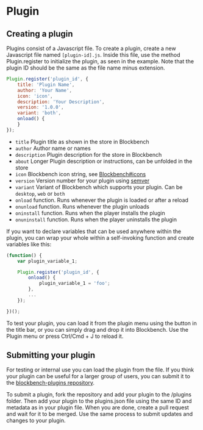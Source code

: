 # Plugin

## Creating a plugin

Plugins consist of a Javascript file. To create a plugin, create a new Javascript file named `[plugin-id].js`. Inside this file, use the method Plugin.register to initialize the plugin, as seen in the example. Note that the plugin ID should be the same as the file name minus extension.
```javascript
Plugin.register('plugin_id', {
	title: 'Plugin Name',
	author: 'Your Name',
	icon: 'icon',
	description: 'Your Description',
	version: '1.0.0',
	variant: 'both',
	onload() {
	}
});
```
* `title` Plugin title as shown in the store in Blockbench
* `author` Author name or names 
* `description` Plugin description for the store in Blockbench
* `about` Longer Plugin description or instructions, can be unfolded in the store
* `icon` Blockbench icon string, see [Blockbench#icons](blockbench.md#icons)
* `version` Version number for your plugin using [semver](https://semver.org) 
* `variant` Variant of Blockbench which supports your plugin. Can be `desktop`, `web` or `both`
* `onload` function. Runs whenever the plugin is loaded or after a reload
* `onunload` function. Runs whenever the plugin unloads
* `oninstall` function. Runs when the player installs the plugin
* `onuninstall` function. Runs when the player uninstalls the plugin

If you want to declare variables that can be used anywhere within the plugin, you can wrap your whole within a self-invoking function and create variables like this:
```javascript
(function() {
	var plugin_variable_1;

	Plugin.register('plugin_id', {
		onload() {
			plugin_variable_1 = 'foo';
		},
		...
	});

})();
```
To test your plugin, you can load it from the plugin menu using the button in the title bar, or you can simply drag and drop it into Blockbench. Use the Plugin menu or press Ctrl/Cmd + J to reload it.


## Submitting your plugin

For testing or internal use you can load the plugin from the file. If you think your plugin can be useful for a larger group of users, you can submit it to the [blockbench-plugins repository](https://www.github.com/JannisX11/blockbench-plugins).

To submit a plugin, fork the repository and add your plugin to the /plugins folder. Then add your plugin to the plugins.json file using the same ID and metadata as in your plugin file. When you are done, create a pull request and wait for it to be merged. Use the same process to submit updates and changes to your plugin.
